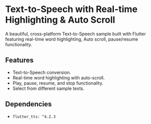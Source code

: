 # Text-to-Speech with Real-time Highlighting & Auto Scroll

A beautiful, cross-platform Text-to-Speech sample built with Flutter featuring real-time word highlighting, Auto scroll, pause/resume functionality.

## Features

- Text-to-Speech conversion.
- Real-time word highlighting with auto-scroll.
- Play, pause, resume, and stop functionality.
- Select from different sample texts.

## Dependencies

- `flutter_tts: ^4.2.3`